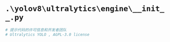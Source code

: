 # `.\yolov8\ultralytics\engine\__init__.py`

```py
# 提示代码的许可信息和开发者团队
# Ultralytics YOLO , AGPL-3.0 license
```